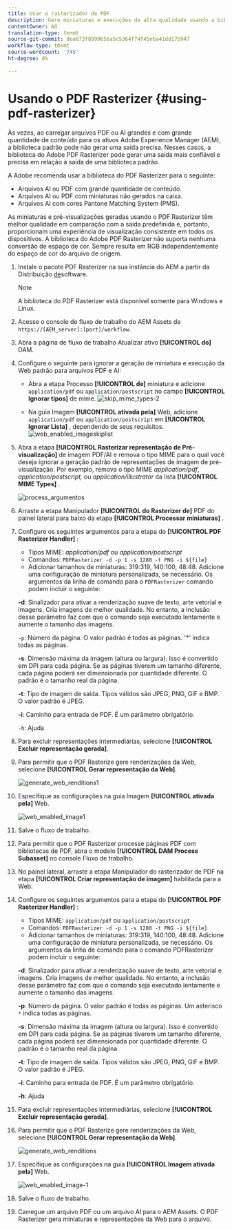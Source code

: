 ```yaml
---
title: Usar o rasterizador de PDF
description: Gere miniaturas e execuções de alta qualidade usando a biblioteca do Adobe PDF Rasterizer.
contentOwner: AG
translation-type: tm+mt
source-git-commit: dea673f8999656a5c5364f74f45eba41dd17b947
workflow-type: tm+mt
source-wordcount: '745'
ht-degree: 0%

---
```



# Usando o PDF Rasterizer {#using-pdf-rasterizer}

Às vezes, ao carregar arquivos PDF ou AI grandes e com grande quantidade de conteúdo para os ativos Adobe Experience Manager (AEM), a biblioteca padrão pode não gerar uma saída precisa. Nesses casos, a biblioteca do Adobe PDF Rasterizer pode gerar uma saída mais confiável e precisa em relação à saída de uma biblioteca padrão.

A Adobe recomenda usar a biblioteca do PDF Rasterizer para o seguinte:

* Arquivos AI ou PDF com grande quantidade de conteúdo.
* Arquivos AI ou PDF com miniaturas não gerados na caixa.
* Arquivos AI com cores Pantone Matching System (PMS).

As miniaturas e pré-visualizações geradas usando o PDF Rasterizer têm melhor qualidade em comparação com a saída predefinida e, portanto, proporcionam uma experiência de visualização consistente em todos os dispositivos. A biblioteca do Adobe PDF Rasterizer não suporta nenhuma conversão de espaço de cor. Sempre resulta em RGB independentemente do espaço de cor do arquivo de origem.

1. Instale o pacote PDF Rasterizer na sua instância do AEM a partir da Distribuição [de](https://experience.adobe.com/#/downloads/content/software-distribution/en/aem.html?package=/content/software-distribution/en/details.html/content/dam/aem/public/adobe/packages/cq640/product/assets/aem-assets-pdf-rasterizer-pkg)software.

   >[!NOTE]
   >
   >A biblioteca do PDF Rasterizer está disponível somente para Windows e Linux.

1. Acesse o console de fluxo de trabalho do AEM Assets de `https://[AEM_server]:[port]/workflow`.
1. Abra a página de fluxo de trabalho Atualizar ativo **[!UICONTROL do]** DAM.
1. Configure o seguinte para ignorar a geração de miniatura e execução da Web padrão para arquivos PDF e AI:

   * Abra a etapa Processo **[!UICONTROL de]** miniatura e adicione `application/pdf` ou `application/postscript` no campo **[!UICONTROL Ignorar tipos]** de mime.
   ![skip_mime_types-2](assets/skip_mime_types-2.png)

   * Na guia Imagem **[!UICONTROL ativada pela]** Web, adicione `application/pdf` ou `application/postscript` em **[!UICONTROL Ignorar Lista]** , dependendo de seus requisitos.
   ![web_enabled_imageskiplist](assets/web_enabled_imageskiplist.png)

1. Abra a etapa **[!UICONTROL Rasterizar representação de Pré-visualização]** de imagem PDF/AI e remova o tipo MIME para o qual você deseja ignorar a geração padrão de representações de imagem de pré-visualização. Por exemplo, remova o tipo MIME *application/pdf*, *application/postscript,* ou *application/illustrator* da lista **[!UICONTROL MIME Types]** .

   ![process_argumentos](assets/process_arguments.png)

1. Arraste a etapa Manipulador **[!UICONTROL do Rasterizer de]** PDF do painel lateral para baixo da etapa **[!UICONTROL Processar miniaturas]** .
1. Configure os seguintes argumentos para a etapa do **[!UICONTROL PDF Rasterizer Handler]** :

   * Tipos MIME: *application/pdf* ou *application/postscript*
   * Comandos: `PDFRasterizer -d -p 1 -s 1280 -t PNG -i ${file}`
   * Adicionar tamanhos de miniaturas: 319:319, 140:100, 48:48. Adicione uma configuração de miniatura personalizada, se necessário.
   Os argumentos da linha de comando para o `PDFRasterizer` comando podem incluir o seguinte:

   **-d**: Sinalizador para ativar a renderização suave de texto, arte vetorial e imagens. Cria imagens de melhor qualidade. No entanto, a inclusão desse parâmetro faz com que o comando seja executado lentamente e aumente o tamanho das imagens.

   `-p`: Número da página. O valor padrão é todas as páginas. &#39;*&#39; indica todas as páginas.

   **-s**: Dimensão máxima da imagem (altura ou largura). Isso é convertido em DPI para cada página. Se as páginas tiverem um tamanho diferente, cada página poderá ser dimensionada por quantidade diferente. O padrão é o tamanho real da página.

   **-t**: Tipo de imagem de saída. Tipos válidos são JPEG, PNG, GIF e BMP. O valor padrão é JPEG.

   **-i**: Caminho para entrada de PDF. É um parâmetro obrigatório.

   `-h`: Ajuda

1. Para excluir representações intermediárias, selecione **[!UICONTROL Excluir representação gerada]**.
1. Para permitir que o PDF Rasterize gere renderizações da Web, selecione **[!UICONTROL Gerar representação da Web]**.

   ![generate_web_renditions1](assets/generate_web_renditions1.png)

1. Especifique as configurações na guia Imagem **[!UICONTROL ativada pela]** Web.

   ![web_enabled_image1](assets/web_enabled_image1.png)

1. Salve o fluxo de trabalho.
1. Para permitir que o PDF Rasterizer processe páginas PDF com bibliotecas de PDF, abra o modelo **[!UICONTROL DAM Process Subasset]** no console Fluxo de trabalho.
1. No painel lateral, arraste a etapa Manipulador do rasterizador de PDF na etapa **[!UICONTROL Criar representação de imagem]** habilitada para a Web.
1. Configure os seguintes argumentos para a etapa do **[!UICONTROL PDF Rasterizer Handler]** :

   * Tipos MIME: `application/pdf` ou `application/postscript`
   * Comandos: `PDFRasterizer -d -p 1 -s 1280 -t PNG -i ${file}`
   * Adicionar tamanhos de miniaturas: 319:319, 140:100, 48:48. Adicione uma configuração de miniatura personalizada, se necessário.
   Os argumentos da linha de comando para o comando PDFRasterizer podem incluir o seguinte:

   **-d**: Sinalizador para ativar a renderização suave de texto, arte vetorial e imagens. Cria imagens de melhor qualidade. No entanto, a inclusão desse parâmetro faz com que o comando seja executado lentamente e aumente o tamanho das imagens.

   **-p**: Número da página. O valor padrão é todas as páginas. Um asterisco `*` indica todas as páginas.

   **-s**: Dimensão máxima da imagem (altura ou largura). Isso é convertido em DPI para cada página. Se as páginas tiverem um tamanho diferente, cada página poderá ser dimensionada por quantidade diferente. O padrão é o tamanho real da página.

   **-t**: Tipo de imagem de saída. Tipos válidos são JPEG, PNG, GIF e BMP. O valor padrão é JPEG.

   **-i**: Caminho para entrada de PDF. É um parâmetro obrigatório.

   **-h**: Ajuda

1. Para excluir representações intermediárias, selecione **[!UICONTROL Excluir representação gerada]**.
1. Para permitir que o PDF Rasterize gere renderizações da Web, selecione **[!UICONTROL Gerar representação da Web]**.

   ![generate_web_renditions](assets/generate_web_renditions.png)

1. Especifique as configurações na guia **[!UICONTROL Imagem ativada pela]** Web.

   ![web_enabled_image-1](assets/web_enabled_image-1.png)

1. Salve o fluxo de trabalho.
1. Carregue um arquivo PDF ou um arquivo AI para o AEM Assets. O PDF Rasterizer gera miniaturas e representações da Web para o arquivo.
